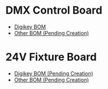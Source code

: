 # DMX Control Board
* [Digikey BOM](https://github.com/alf1e/Custom-DMX-Fixtures/blob/main/DMX%20Control%20Board/BOM-digikey.csv)
* [Other BOM (Pending Creation)]()

# 24V Fixture Board
* [Digikey BOM (Pending Creation)]()
* [Other BOM (Pending Creation)]()
